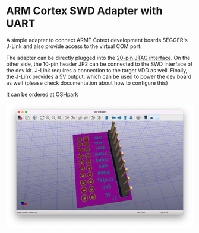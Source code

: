 # ARM Cortex SWD Adapter with UART

A simple adapter to connect ARMT Cotext development boards SEGGER's J-Link and also provide access to the virtual COM port.

The adapter can be directly plugged into the [20-pin JTAG interface](https://www.segger.com/products/debug-probes/j-link/technology/interface-description/).
On the other side, the 10-pin header JP2 can be connected to the SWD interface of the dev kit. J-Link requires a connection to the target VDD as well. 
Finally, the J-Link provides a 5V output, which can be used to power the dev board as well (please check documentation about how to configure this)

It can be [ordered at OSHpark](https://oshpark.com/shared_projects/eNQJOM3d)

![KiCad 3D-View](3d-view.png)

<!-- ![SEGGER J-Link with ARM Cortex SWD UART Adapter connected to ...](...) -->
